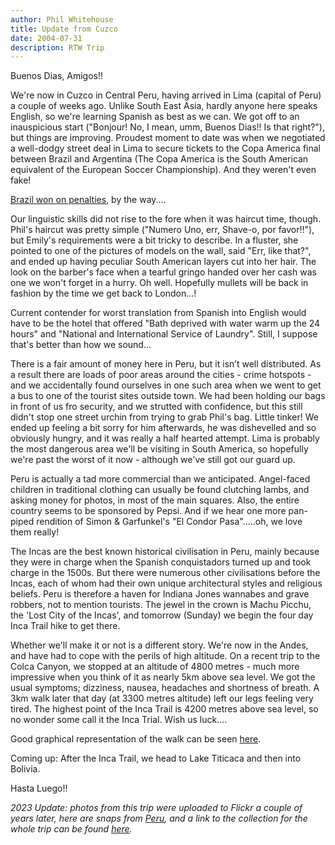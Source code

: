 ```yaml
---
author: Phil Whitehouse
title: Update from Cuzco
date: 2004-07-31
description: RTW Trip
---
```


Buenos Dias, Amigos!!

We're now in Cuzco in Central Peru, having arrived in Lima (capital of Peru) a couple of weeks ago. Unlike South East Asia, hardly anyone here speaks English, so we're learning Spanish as best as we can. We got off to an inauspicious start ("Bonjour! No, I mean, umm, Buenos Dias!! Is that right?"), but things are improving. Proudest moment to date was when we negotiated a well-dodgy street deal in Lima to secure tickets to the Copa America final between Brazil and Argentina (The Copa America is the South American equivalent of the European Soccer Championship). And they weren't even fake!

[Brazil won on penalties](http://news.bbc.co.uk/sport1/hi/football/internationals/3922603.stm), by the way....

Our linguistic skills did not rise to the fore when it was haircut time, though. Phil's haircut was pretty simple ("Numero Uno, err, Shave-o, por favor!!"), but Emily's requirements were a bit tricky to describe. In a fluster, she pointed to one of the pictures of models on the wall, said "Err, like that?", and ended up having peculiar South American layers cut into her hair. The look on the barber's face when a tearful gringo handed over her cash was one we won't forget in a hurry. Oh well. Hopefully mullets will be back in fashion by the time we get back to London...!

Current contender for worst translation from Spanish into English would have to be the hotel that offered "Bath deprived with water warm up the 24 hours" and "National and International Service of Laundry". Still, I suppose that's better than how we sound...

There is a fair amount of money here in Peru, but it isn’t well distributed. As a result there are loads of poor areas around the cities - crime hotspots - and we accidentally found ourselves in one such area when we went to get a bus to one of the tourist sites outside town. We had been holding our bags in front of us fro security, and we strutted with confidence, but this still didn't stop one street urchin from trying to grab Phil's bag. Little tinker! We ended up feeling a bit sorry for him afterwards, he was dishevelled and so obviously hungry, and it was really a half hearted attempt. Lima is probably the most dangerous area we'll be visiting in South America, so hopefully we're past the worst of it now - although we've still got our guard up.

Peru is actually a tad more commercial than we anticipated. Angel-faced children in traditional clothing can usually be found clutching lambs, and asking money for photos, in most of the main squares. Also, the entire country seems to be sponsored by Pepsi. And if we hear one more pan-piped rendition of Simon & Garfunkel's "El Condor Pasa".....oh, we love them really!

The Incas are the best known historical civilisation in Peru, mainly because they were in charge when the Spanish conquistadors turned up and took charge in the 1500s. But there were numerous other civilisations before the Incas, each of whom had their own unique architectural styles and religious beliefs. Peru is therefore a haven for Indiana Jones wannabes and grave robbers, not to mention tourists. The jewel in the crown is Machu Picchu, the 'Lost City of the Incas', and tomorrow (Sunday) we begin the four day Inca Trail hike to get there.

Whether we'll make it or not is a different story. We're now in the Andes, and have had to cope with the perils of high altitude. On a recent trip to the Colca Canyon, we stopped at an altitude of 4800 metres - much more impressive when you think of it as nearly 5km above sea level. We got the usual symptoms; dizziness, nausea, headaches and shortness of breath. A 3km walk later that day (at 3300 metres altitude) left our legs feeling very tired. The highest point of the Inca Trail is 4200 metres above sea level, so no wonder some call it the Inca Trial. Wish us luck....

Good graphical representation of the walk can be seen [here](https://www.peruforless.com/blog/wp-content/uploads/2019/10/inca-trail-map.jpg).

Coming up: After the Inca Trail, we head to Lake Titicaca and then into Bolivia.

Hasta Luego!!

_2023 Update: photos from this trip were uploaded to Flickr a couple of years later, here are snaps from [Peru](https://www.flickr.com/photos/philliecasablanca/sets/72157603256698743/), and a link to the collection for the whole trip can be found [here](https://www.flickr.com/photos/philliecasablanca/collections/72157603189229392/)._
